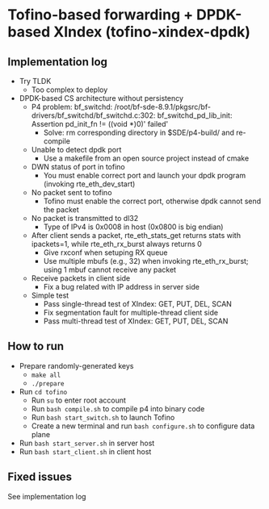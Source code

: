 # Tofino-based forwarding + DPDK-based XIndex (tofino-xindex-dpdk)

## Implementation log

- Try TLDK
	+ Too complex to deploy
- DPDK-based CS architecture without persistency
	+ P4 problem: bf_switchd: /root/bf-sde-8.9.1/pkgsrc/bf-drivers/bf_switchd/bf_switchd.c:302: bf_switchd_pd_lib_init: Assertion pd_init_fn != ((void *)0)' failed'
		* Solve: rm corresponding directory in $SDE/p4-build/ and re-compile
	+ Unable to detect dpdk port
		* Use a makefile from an open source project instead of cmake
	+ DWN status of port in tofino
		* You must enable correct port and launch your dpdk program (invoking rte_eth_dev_start)
	+ No packet sent to tofino
		* Tofino must enable the correct port, otherwise dpdk cannot send the packet
	+ No packet is transmitted to dl32
		* Type of IPv4 is 0x0008 in host (0x0800 is big endian)
	+ After client sends a packet, rte_eth_stats_get returns stats with ipackets=1, while rte_eth_rx_burst always returns 0
		* Give rxconf when setuping RX queue
		* Use multiple mbufs (e.g., 32) when invoking rte_eth_rx_burst; using 1 mbuf cannot receive any packet
	+ Receive packets in client side
		* Fix a bug related with IP address in server side
	+ Simple test
		* Pass single-thread test of XIndex: GET, PUT, DEL, SCAN
		* Fix segmentation fault for multiple-thread client side
		* Pass multi-thread test of XIndex: GET, PUT, DEL, SCAN

## How to run

- Prepare randomly-generated keys
	+ `make all`
	+ `./prepare`
- Run `cd tofino`
	+ Run `su` to enter root account
	+ Run `bash compile.sh` to compile p4 into binary code
	+ Run `bash start_switch.sh` to launch Tofino
	+ Create a new terminal and run `bash configure.sh` to configure data plane
- Run `bash start_server.sh` in server host
- Run `bash start_client.sh` in client host

## Fixed issues

See implementation log
